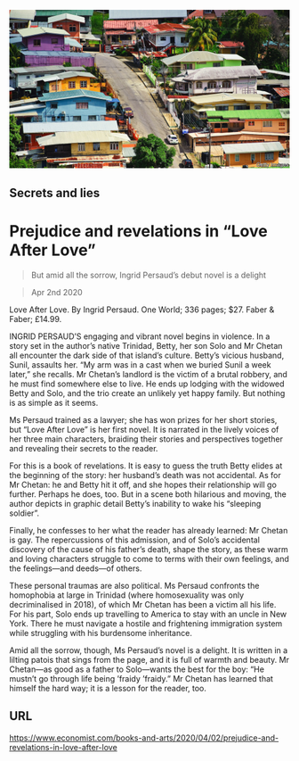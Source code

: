 ![](./images/20200404_BKP015_0.jpg)

## Secrets and lies

# Prejudice and revelations in “Love After Love”

> But amid all the sorrow, Ingrid Persaud’s debut novel is a delight

> Apr 2nd 2020

Love After Love. By Ingrid Persaud. One World; 336 pages; $27. Faber & Faber; £14.99.

INGRID PERSAUD’S engaging and vibrant novel begins in violence. In a story set in the author’s native Trinidad, Betty, her son Solo and Mr Chetan all encounter the dark side of that island’s culture. Betty’s vicious husband, Sunil, assaults her. “My arm was in a cast when we buried Sunil a week later,” she recalls. Mr Chetan’s landlord is the victim of a brutal robbery, and he must find somewhere else to live. He ends up lodging with the widowed Betty and Solo, and the trio create an unlikely yet happy family. But nothing is as simple as it seems.

Ms Persaud trained as a lawyer; she has won prizes for her short stories, but “Love After Love” is her first novel. It is narrated in the lively voices of her three main characters, braiding their stories and perspectives together and revealing their secrets to the reader.

For this is a book of revelations. It is easy to guess the truth Betty elides at the beginning of the story: her husband’s death was not accidental. As for Mr Chetan: he and Betty hit it off, and she hopes their relationship will go further. Perhaps he does, too. But in a scene both hilarious and moving, the author depicts in graphic detail Betty’s inability to wake his “sleeping soldier”.

Finally, he confesses to her what the reader has already learned: Mr Chetan is gay. The repercussions of this admission, and of Solo’s accidental discovery of the cause of his father’s death, shape the story, as these warm and loving characters struggle to come to terms with their own feelings, and the feelings—and deeds—of others.

These personal traumas are also political. Ms Persaud confronts the homophobia at large in Trinidad (where homosexuality was only decriminalised in 2018), of which Mr Chetan has been a victim all his life. For his part, Solo ends up travelling to America to stay with an uncle in New York. There he must navigate a hostile and frightening immigration system while struggling with his burdensome inheritance.

Amid all the sorrow, though, Ms Persaud’s novel is a delight. It is written in a lilting patois that sings from the page, and it is full of warmth and beauty. Mr Chetan—as good as a father to Solo—wants the best for the boy: “He mustn’t go through life being ’fraidy ’fraidy.” Mr Chetan has learned that himself the hard way; it is a lesson for the reader, too.

## URL

https://www.economist.com/books-and-arts/2020/04/02/prejudice-and-revelations-in-love-after-love

